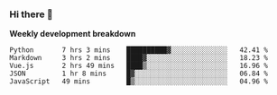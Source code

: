 ### Hi there 👋


**Weekly development breakdown**

<!--START_SECTION:waka-->
```text
Python       7 hrs 3 mins    ██████████▓░░░░░░░░░░░░░░   42.41 % 
Markdown     3 hrs 2 mins    ████▓░░░░░░░░░░░░░░░░░░░░   18.23 % 
Vue.js       2 hrs 49 mins   ████▒░░░░░░░░░░░░░░░░░░░░   16.96 % 
JSON         1 hr 8 mins     █▓░░░░░░░░░░░░░░░░░░░░░░░   06.84 % 
JavaScript   49 mins         █▒░░░░░░░░░░░░░░░░░░░░░░░   04.96 % 
```
<!--END_SECTION:waka-->
